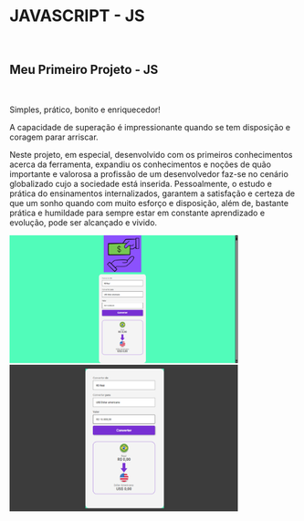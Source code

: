<h1>JAVASCRIPT - JS</h1>
<br>
<h2>Meu Primeiro Projeto - JS</h2>
<br>
<p>Simples, prático, bonito e enriquecedor!</p>
<p>A capacidade de superação é impressionante quando se tem disposição e coragem parar arriscar.</p>
<p>Neste projeto, em especial, desenvolvido com os primeiros conhecimentos acerca da ferramenta, expandiu 
os conhecimentos e noções de quão importante e valorosa a profissão de um desenvolvedor faz-se no cenário globalizado
cujo a sociedade está inserida. Pessoalmente, o estudo e prática do ensinamentos internalizados, garantem a satisfação
e certeza de que um sonho quando com muito esforço e disposição, além de, bastante prática e humildade 
para sempre estar em constante aprendizado e evolução, pode ser alcançado e vivido.</p>

<img src= "https://github.com/sidsantos87/Projeto-JS/blob/main/assets/tela-p.png?raw=true" alt="imagem-note" width="400px">
<img src= "https://github.com/sidsantos87/Projeto-JS/blob/main/assets/tela-c.png?raw=true" alt="imagem-cel" width="400px">
